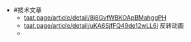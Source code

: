 - #技术文章
	- [taat.page/article/detail/8j8GvfWBKOApBMahggPH](https://www.taat.page/article/detail/8j8GvfWBKOApBMahggPH)
	- [taat.page/article/detail/uKA6SjfFQ49de12wLL6i](https://www.taat.page/article/detail/uKA6SjfFQ49de12wLL6i) 反转动画
	-